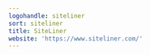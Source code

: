 ```yaml
---
logohandle: siteliner
sort: siteliner
title: SiteLiner
website: 'https://www.siteliner.com/'
---
```

